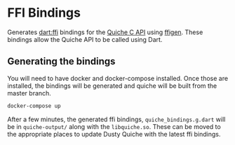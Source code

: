 # FFI Bindings

Generates [dart:ffi](https://dart.dev/guides/libraries/c-interop) bindings for the [Quiche C API](https://github.com/cloudflare/quiche/blob/master/include/quiche.h) using [ffigen](https://github.com/dart-lang/ffigen). These bindings allow the Quiche API to be called using Dart.

## Generating the bindings

You will need to have docker and docker-compose installed. Once those are installed, the bindings will be generated and quiche will be built from the master branch.

```bash
docker-compose up
```

After a few minutes, the generated ffi bindings, `quiche_bindings.g.dart` will be in `quiche-output/` along with the `libquiche.so`. These can be moved to the appropriate places to update Dusty Quiche with the latest ffi bindings.